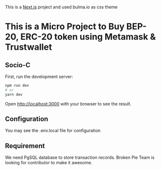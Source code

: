 This is a [Next.js](https://nextjs.org/) project and used bulma.io as css theme

# This is a Micro Project to Buy BEP-20, ERC-20 token using Metamask & Trustwallet
## Socio-C

First, run the development server:

```bash
npm run dev
# or
yarn dev
```

Open [http://localhost:3000](http://localhost:3000) with your browser to see the result.


## Configuration

You may see the .env.local file for configuration

## Requirement

We need PgSQL database to store transaction records. Broken Pie Team is looking for contributor to make it awesome.
